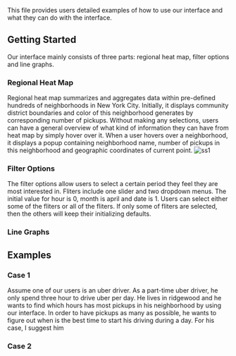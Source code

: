 This file provides users detailed examples of how to use our interface and what they can do with the interface.
## Getting Started
Our interface mainly consists of three parts: regional heat map, filter options and line graphs.
### Regional Heat Map
Regional heat map summarizes and aggregates data within pre-defined hundreds of neighborhoods in New York City. Initially, it displays community district boundaries and color of this neighborhood generates by corresponding number of pickups. Without making any selections, users can have a general overview of what kind of information they can have from heat map by simply hover over it. When a user hovers over a neighborhood, it displays a popup containing neighborhood name, number of pickups in this neighborhood and geographic coordinates of current point.
![ss1](https://cloud.githubusercontent.com/assets/26759376/26755754/57157ce2-4849-11e7-84cb-8e4a1bdf61be.png)

### Filter Options
The filter options allow users to select a certain period they feel they are most interested in. Fliters include one slider and two dropdown menus. The initial value for hour is 0, month is april and date is 1. Users can select either some of the fliters or all of the fliters. If only some of fliters are selected, then the others will keep their initializing defaults.

### Line Graphs

## Examples
### Case 1
Assume one of our users is an uber driver. As a part-time uber driver, he only spend three hour to drive uber per day. He lives in ridgewood and he wants to find which hours has most pickups in his neighborhood by using our interface. In order to have pickups as many as possible, he wants to figure out when is the best time to start his driving during a day. For his case, I suggest him 

### Case 2



